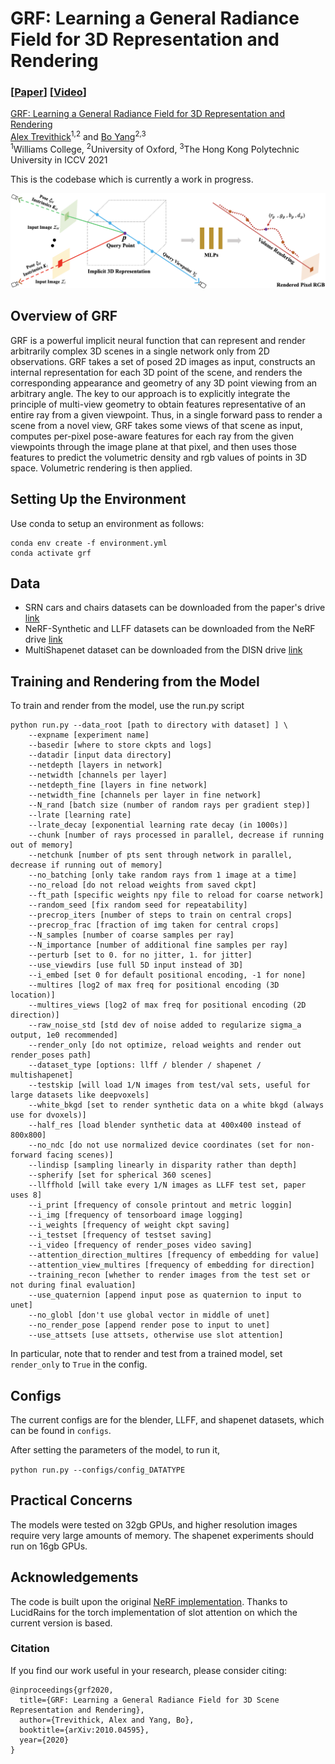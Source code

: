 # GRF: Learning a General Radiance Field for 3D Representation and Rendering
### [[Paper](https://arxiv.org/abs/2010.04595)\] \[[Video](https://www.youtube.com/watch?v=gwSQwnsyilc)\] 
[GRF: Learning a General Radiance Field for 3D Representation and Rendering](https://github.com/alextrevithick/GRF)  
 [Alex Trevithick](https://alextrevithick.github.io/)<sup>1,2</sup> and
 [Bo Yang](https://yang7879.github.io/)<sup>2,3</sup>
 <br>
 <sup>1</sup>Williams College, <sup>2</sup>University of Oxford, <sup>3</sup>The Hong Kong Polytechnic University 
in ICCV 2021

This is the codebase which is currently a work in progress. 

<img src='imgs/process.png'/>

## Overview of GRF
GRF is a powerful implicit neural function that can represent and render arbitrarily complex 3D scenes in a single network only from 2D observations. GRF takes a set of posed 2D images as input, constructs an internal representation for each 3D point of the scene, and renders the corresponding appearance and geometry of any 3D point viewing from an arbitrary angle. The key to our approach is to explicitly integrate the principle of multi-view geometry to obtain features representative of an entire ray from a given viewpoint. Thus, in a single forward pass to render a scene from a novel view, GRF takes some views of that scene as input, computes per-pixel pose-aware features for each ray from the given viewpoints through the image plane at that pixel, and then uses those features to predict the volumetric density and rgb values of points in 3D space. Volumetric rendering is then applied.

## Setting Up the Environment

Use conda to setup an environment as follows:
```
conda env create -f environment.yml
conda activate grf
```

## Data
* SRN cars and chairs datasets can be downloaded from the paper's drive [link](https://drive.google.com/drive/folders/1OkYgeRcIcLOFu1ft5mRODWNQaPJ0ps90)
* NeRF-Synthetic and LLFF datasets can be downloaded from the NeRF drive [link](https://drive.google.com/drive/folders/128yBriW1IG_3NJ5Rp7APSTZsJqdJdfc1)
* MultiShapenet dataset can be downloaded from the DISN drive [link](https://github.com/Xharlie/ShapenetRender_more_variation)

## Training and Rendering from the Model
To train and render from the model, use the run.py script

```
python run.py --data_root [path to directory with dataset] ] \
    --expname [experiment name]
    --basedir [where to store ckpts and logs]
    --datadir [input data directory]
    --netdepth [layers in network]
    --netwidth [channels per layer]
    --netdepth_fine [layers in fine network]
    --netwidth_fine [channels per layer in fine network]
    --N_rand [batch size (number of random rays per gradient step)]
    --lrate [learning rate]
    --lrate_decay [exponential learning rate decay (in 1000s)]
    --chunk [number of rays processed in parallel, decrease if running out of memory]
    --netchunk [number of pts sent through network in parallel, decrease if running out of memory]
    --no_batching [only take random rays from 1 image at a time]
    --no_reload [do not reload weights from saved ckpt]
    --ft_path [specific weights npy file to reload for coarse network]
    --random_seed [fix random seed for repeatability]
    --precrop_iters [number of steps to train on central crops]
    --precrop_frac [fraction of img taken for central crops]
    --N_samples [number of coarse samples per ray]
    --N_importance [number of additional fine samples per ray]
    --perturb [set to 0. for no jitter, 1. for jitter]
    --use_viewdirs [use full 5D input instead of 3D]
    --i_embed [set 0 for default positional encoding, -1 for none]
    --multires [log2 of max freq for positional encoding (3D location)]
    --multires_views [log2 of max freq for positional encoding (2D direction)]
    --raw_noise_std [std dev of noise added to regularize sigma_a output, 1e0 recommended]
    --render_only [do not optimize, reload weights and render out render_poses path]
    --dataset_type [options: llff / blender / shapenet / multishapenet]
    --testskip [will load 1/N images from test/val sets, useful for large datasets like deepvoxels]
    --white_bkgd [set to render synthetic data on a white bkgd (always use for dvoxels)]
    --half_res [load blender synthetic data at 400x400 instead of 800x800]
    --no_ndc [do not use normalized device coordinates (set for non-forward facing scenes)]
    --lindisp [sampling linearly in disparity rather than depth]
    --spherify [set for spherical 360 scenes]
    --llffhold [will take every 1/N images as LLFF test set, paper uses 8]
    --i_print [frequency of console printout and metric loggin]
    --i_img [frequency of tensorboard image logging]
    --i_weights [frequency of weight ckpt saving]
    --i_testset [frequency of testset saving]
    --i_video [frequency of render_poses video saving]
    --attention_direction_multires [frequency of embedding for value]
    --attention_view_multires [frequency of embedding for direction]
    --training_recon [whether to render images from the test set or not during final evaluation]
    --use_quaternion [append input pose as quaternion to input to unet]
    --no_globl [don't use global vector in middle of unet]
    --no_render_pose [append render pose to input to unet]
    --use_attsets [use attsets, otherwise use slot attention]
```

In particular, note that to render and test from a trained model, set `render_only` to `True` in the config.

## Configs
The current configs are for the blender, LLFF, and shapenet datasets, which can be found in `configs`.

After setting the parameters of the model, to run it,

`python run.py --configs/config_DATATYPE`

## Practical Concerns
The models were tested on 32gb GPUs, and higher resolution images require very large amounts of memory. The shapenet experiments should run on 16gb GPUs.

## Acknowledgements
The code is built upon the original [NeRF implementation](https://github.com/bmild/nerf). Thanks to LucidRains for the torch implementation of slot attention on which the current version is based.


### Citation
If you find our work useful in your research, please consider citing:

    @inproceedings{grf2020,
      title={GRF: Learning a General Radiance Field for 3D Scene Representation and Rendering},
      author={Trevithick, Alex and Yang, Bo},
      booktitle={arXiv:2010.04595},
      year={2020}
    }





